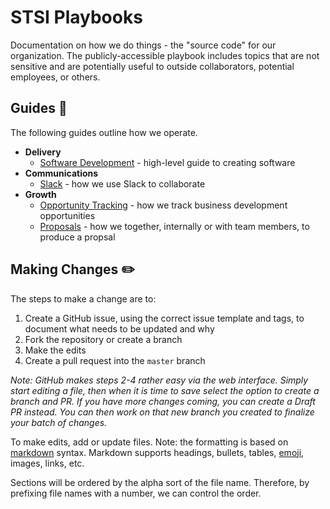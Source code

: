 # STSI Playbooks

Documentation on how we do things - the "source code" for our organization. The publicly-accessible playbook includes topics that are not sensitive and are potentially useful to outside collaborators, potential employees, or others.

## Guides :notebook:

The following guides outline how we operate.

* __Delivery__
  * [Software Development](delivery/software-dev.md) - high-level guide to creating software
* __Communications__
  * [Slack](communications/slack.md) - how we use Slack to collaborate
* __Growth__
  * [Opportunity Tracking](growth/opportunities.md) - how we track business development opportunities
  * [Proposals](growth/proposals.md) - how we together, internally or with team members, to produce a propsal

## Making Changes :pencil2:

The steps to make a change are to:

1. Create a GitHub issue, using the correct issue template and tags, to document what needs to be updated and why
2. Fork the repository or create a branch
3. Make the edits
4. Create a pull request into the `master` branch

_Note: GitHub makes steps 2-4 rather easy via the web interface. Simply start editing a file, then when it is time to save select the option to create a branch and PR. If you have more changes coming, you can create a Draft PR instead. You can then work on that new branch you created to finalize your batch of changes._

To make edits, add or update files. Note: the formatting is based on [markdown](https://github.com/adam-p/markdown-here/wiki/Markdown-Cheatsheet) syntax. Markdown supports headings, bullets, tables, [emoji](https://gist.github.com/rxaviers/7360908), images, links, etc. 

Sections will be ordered by the alpha sort of the file name. Therefore, by prefixing file names with a number, we can control the order.
